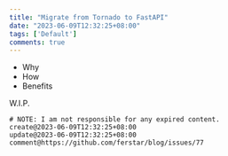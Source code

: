 ```yaml
---
title: "Migrate from Tornado to FastAPI"
date: "2023-06-09T12:32:25+08:00"
tags: ['Default']
comments: true
---
```


- Why
- How
- Benefits

W.I.P.



```
# NOTE: I am not responsible for any expired content.
create@2023-06-09T12:32:25+08:00
update@2023-06-09T12:32:25+08:00
comment@https://github.com/ferstar/blog/issues/77
```
